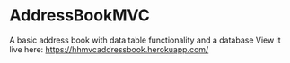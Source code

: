 # AddressBookMVC
 A basic address book with data table functionality and a database
 View it live here: https://hhmvcaddressbook.herokuapp.com/
